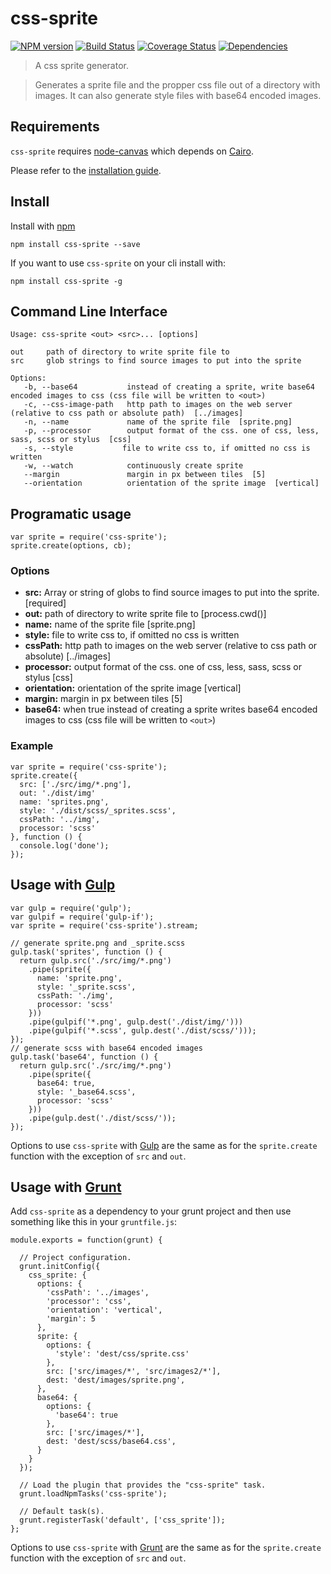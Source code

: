 # css-sprite

[![NPM version](https://badge.fury.io/js/css-sprite.png)](http://badge.fury.io/js/css-sprite) [![Build Status](https://travis-ci.org/aslansky/css-sprite.png?branch=master)](https://travis-ci.org/aslansky/css-sprite) [![Coverage Status](https://coveralls.io/repos/aslansky/css-sprite/badge.png)](https://coveralls.io/r/aslansky/css-sprite) [![Dependencies](https://david-dm.org/aslansky/css-sprite.png)](https://david-dm.org/aslansky/css-sprite)

> A css sprite generator.

> Generates a sprite file and the propper css file out of a directory with images. It can also generate style files with base64 encoded images.

## Requirements

`css-sprite` requires [node-canvas](https://github.com/learnboost/node-canvas) which depends on [Cairo](http://cairographics.org/).

Please refer to the [installation guide](https://github.com/learnboost/node-canvas/wiki).

## Install

Install with [npm](https://npmjs.org/package/css-sprite)

```
npm install css-sprite --save
```

If you want to use `css-sprite` on your cli install with:

```
npm install css-sprite -g
```

## Command Line Interface

```
Usage: css-sprite <out> <src>... [options]

out     path of directory to write sprite file to
src     glob strings to find source images to put into the sprite

Options:
   -b, --base64           instead of creating a sprite, write base64 encoded images to css (css file will be written to <out>)
   -c, --css-image-path   http path to images on the web server (relative to css path or absolute path)  [../images]
   -n, --name             name of the sprite file  [sprite.png]
   -p, --processor        output format of the css. one of css, less, sass, scss or stylus  [css]
   -s, --style           file to write css to, if omitted no css is written
   -w, --watch            continuously create sprite
   --margin               margin in px between tiles  [5]
   --orientation          orientation of the sprite image  [vertical]
```

## Programatic usage
```
var sprite = require('css-sprite');
sprite.create(options, cb);
```

### Options
* **src:** Array or string of globs to find source images to put into the sprite.  [required]
* **out:** path of directory to write sprite file to  [process.cwd()]
* **name:** name of the sprite file  [sprite.png]
* **style:** file to write css to, if omitted no css is written
* **cssPath:** http path to images on the web server (relative to css path or absolute)  [../images]
* **processor:** output format of the css. one of css, less, sass, scss or stylus  [css]
* **orientation:** orientation of the sprite image  [vertical]
* **margin:** margin in px between tiles  [5]
* **base64:** when true instead of creating a sprite writes base64 encoded images to css (css file will be written to ```<out>```)

### Example
```
var sprite = require('css-sprite');
sprite.create({
  src: ['./src/img/*.png'],
  out: './dist/img'
  name: 'sprites.png',
  style: './dist/scss/_sprites.scss',
  cssPath: '../img',
  processor: 'scss'
}, function () {
  console.log('done');
});
```

## Usage with [Gulp](http://gulpjs.com)
```
var gulp = require('gulp');
var gulpif = require('gulp-if');
var sprite = require('css-sprite').stream;

// generate sprite.png and _sprite.scss
gulp.task('sprites', function () {
  return gulp.src('./src/img/*.png')
    .pipe(sprite({
      name: 'sprite.png',
      style: '_sprite.scss',
      cssPath: './img',
      processor: 'scss'
    }))
    .pipe(gulpif('*.png', gulp.dest('./dist/img/')))
    .pipe(gulpif('*.scss', gulp.dest('./dist/scss/')));
});
// generate scss with base64 encoded images
gulp.task('base64', function () {
  return gulp.src('./src/img/*.png')
    .pipe(sprite({
      base64: true,
      style: '_base64.scss',
      processor: 'scss'
    }))
    .pipe(gulp.dest('./dist/scss/'));
});
```

Options to use `css-sprite` with [Gulp](http://gulpjs.com) are the same as for the `sprite.create` function with the exception of `src` and `out`.

## Usage with [Grunt](http://gruntjs.com)

Add `css-sprite` as a dependency to your grunt project and then use something like this in your `gruntfile.js`:

```
module.exports = function(grunt) {

  // Project configuration.
  grunt.initConfig({
    css_sprite: {
      options: {
        'cssPath': '../images',
        'processor': 'css',
        'orientation': 'vertical',
        'margin': 5
      },
      sprite: {
        options: {
          'style': 'dest/css/sprite.css'
        },
        src: ['src/images/*', 'src/images2/*'],
        dest: 'dest/images/sprite.png',
      },
      base64: {
        options: {
          'base64': true
        },
        src: ['src/images/*'],
        dest: 'dest/scss/base64.css',
      }
    }
  });

  // Load the plugin that provides the "css-sprite" task.
  grunt.loadNpmTasks('css-sprite');

  // Default task(s).
  grunt.registerTask('default', ['css_sprite']);
};
```

Options to use `css-sprite` with [Grunt](http://gruntjs.com) are the same as for the `sprite.create` function with the exception of `src` and `out`.
